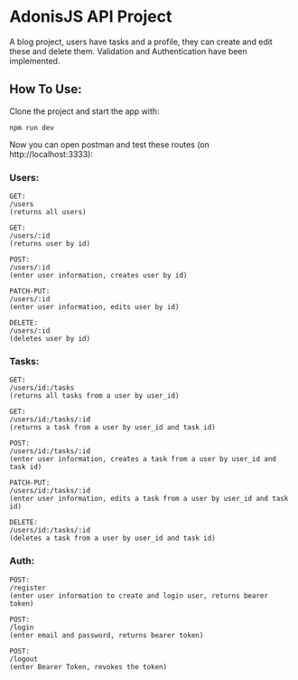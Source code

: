# AdonisJS API Project

A blog project, users have tasks and a profile, they can create and edit these and delete them.
Validation and Authentication have been implemented.

## How To Use:

Clone the project and start the app with:
``` 
npm run dev 
```
Now you can open postman and test these routes (on http://localhost:3333):
### Users:
```
GET:
/users
(returns all users)

GET:
/users/:id
(returns user by id)

POST:
/users/:id
(enter user information, creates user by id)

PATCH-PUT:
/users/:id
(enter user information, edits user by id)

DELETE:
/users/:id
(deletes user by id)
```
### Tasks:
```
GET:
/users/id:/tasks
(returns all tasks from a user by user_id)

GET:
/users/id:/tasks/:id
(returns a task from a user by user_id and task id)

POST:
/users/id:/tasks/:id
(enter user information, creates a task from a user by user_id and task id)

PATCH-PUT:
/users/id:/tasks/:id
(enter user information, edits a task from a user by user_id and task id)

DELETE:
/users/id:/tasks/:id
(deletes a task from a user by user_id and task id)
```
### Auth:
```
POST:
/register
(enter user information to create and login user, returns bearer token)

POST:
/login
(enter email and password, returns bearer token)

POST:
/logout
(enter Bearer Token, revokes the token)
```
